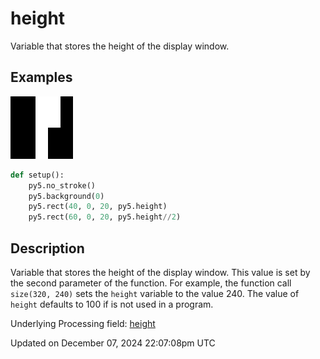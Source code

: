 # height

Variable that stores the height of the display window.

## Examples

<div class="example-table">

<div class="example-row"><div class="example-cell-image">

![example picture for height](/images/reference/Sketch_height_0.png)

</div><div class="example-cell-code">

```python
def setup():
    py5.no_stroke()
    py5.background(0)
    py5.rect(40, 0, 20, py5.height)
    py5.rect(60, 0, 20, py5.height//2)
```

</div></div>

</div>

## Description

Variable that stores the height of the display window. This value is set by the second parameter of the [](sketch_size) function. For example, the function call `size(320, 240)` sets the `height` variable to the value 240. The value of `height` defaults to 100 if [](sketch_size) is not used in a program.

Underlying Processing field: [height](https://processing.org/reference/height.html)

Updated on December 07, 2024 22:07:08pm UTC
